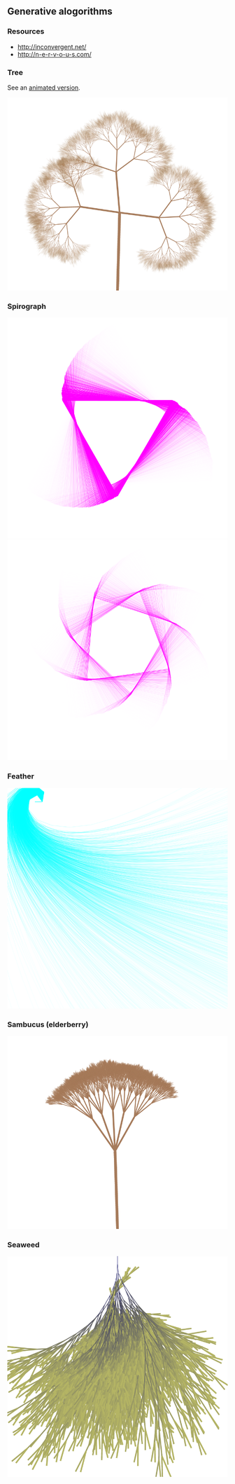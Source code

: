 ## Generative alogorithms

### Resources
- http://inconvergent.net/
- http://n-e-r-v-o-u-s.com/

### Tree
See an [animated version](https://rawgit.com/deanturpin/Generative/master/tree.html).

![](img/tree.png)

### Spirograph
![](img/spirograph.png)
![](img/spirograph2.png)

### Feather
![](img/feather.png)

### Sambucus (elderberry)
![](img/sambucus.png)

### Seaweed
![](img/seaweed.png)
